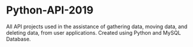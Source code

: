 # Python-API-2019
All API projects used in the assistance of gathering data, moving data, and deleting data, from user applications. Created using Python and MySQL Database. 

